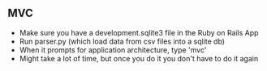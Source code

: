 ## MVC
- Make sure you have a development.sqlite3 file in the Ruby on Rails App
- Run parser.py (which load data from csv files into a sqlite db)
- When it prompts for application architecture, type 'mvc'
- Might take a lot of time, but once you do it you don't have to do it again
